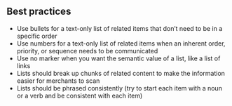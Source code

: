 ## Best practices

- Use bullets for a text-only list of related items that don’t need to be in a specific order
- Use numbers for a text-only list of related items when an inherent order, priority, or sequence needs to be communicated
- Use no marker when you want the semantic value of a list, like a list of links
- Lists should break up chunks of related content to make the information easier for merchants to scan
- Lists should be phrased consistently (try to start each item with a noun or a verb and be consistent with each item)